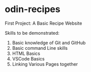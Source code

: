 # odin-recipes
First Project: A Basic Recipe Website

Skills to be demonstrated:
1. Basic knowledge of Git and GitHub
2. Basic command Line skills
3. HTML Basics
4. VSCode Basics
5. Linking Various Pages together